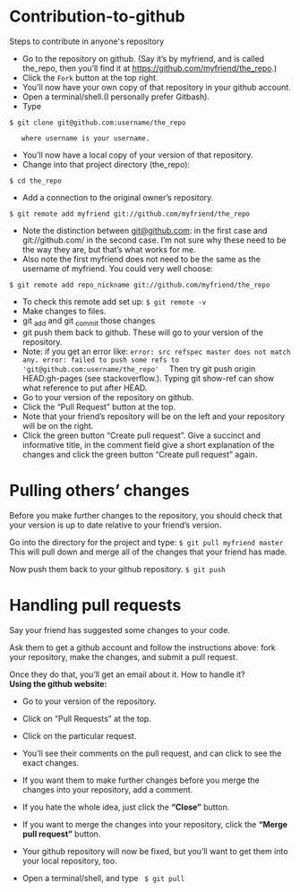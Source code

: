 # Contribution-to-github
Steps to contribute in anyone's repository

- Go to the repository on github. (Say it’s by myfriend, and is called the_repo, then you’ll find it at https://github.com/myfriend/the_repo.) <br />
- Click the `Fork` button at the top right.
- You’ll now have your own copy of that repository in your github account.
- Open a terminal/shell.(I personally prefer Gitbash).
- Type
````
$ git clone git@github.com:username/the_repo
````
       where username is your username.
- You’ll now have a local copy of your version of that repository.
- Change into that project directory (the_repo):
````
$ cd the_repo 
````
- Add a connection to the original owner’s repository.
```
$ git remote add myfriend git://github.com/myfriend/the_repo
```
- Note the distinction between git@github.com: in the first case and git://github.com/ in the second case. I’m not sure why these need to be the way they are, but that’s what works for me.
- Also note the first myfriend does not need to be the same as the username of myfriend. You could very well choose:
```
$ git remote add repo_nickname git://github.com/myfriend/the_repo
```
- To check this remote add set up:
``
$ git remote -v ``
- Make changes to files.
- git <sub>add</sub> and git <sub>commit</sub> those changes
- git push them back to github. These will go to your version of the repository.
- Note: if you get an error like:
``error: src refspec master does not match any.
error: failed to push some refs to 'git@github.com:username/the_repo' 
``
Then try git push origin HEAD:gh-pages (see stackoverflow.). Typing git show-ref can show what reference to put after HEAD.
- Go to your version of the repository on github.
- Click the “Pull Request” button at the top.
- Note that your friend’s repository will be on the left and your repository will be on the right.
- Click the green button “Create pull request”. Give a succinct and informative title, in the comment field give a short explanation of the changes and click the green button “Create pull request” again.
# Pulling others’ changes
Before you make further changes to the repository, you should check that your version is up to date relative to your friend’s version.

Go into the directory for the project and type:
``$ git pull myfriend master``
This will pull down and merge all of the changes that your friend has made.

Now push them back to your github repository.
``$ git push``

# Handling pull requests
Say your friend has suggested some changes to your code.

Ask them to get a github account and follow the instructions above: fork your repository, make the changes, and submit a pull request.<br />

Once they do that, you’ll get an email about it. How to handle it?<br />
<b>Using the github website:</b>
- Go to your version of the repository.

- Click on “Pull Requests” at the top.

- Click on the particular request.

- You’ll see their comments on the pull request, and can click to see the exact changes.

- If you want them to make further changes before you merge the changes into your repository, add a comment.

- If you hate the whole idea, just click the <b>“Close”</b> button.

- If you want to merge the changes into your repository, click the <b>“Merge pull request”</b> button.

- Your github repository will now be fixed, but you’ll want to get them into your local repository, too.

- Open a terminal/shell, and type
`` $ git pull``
